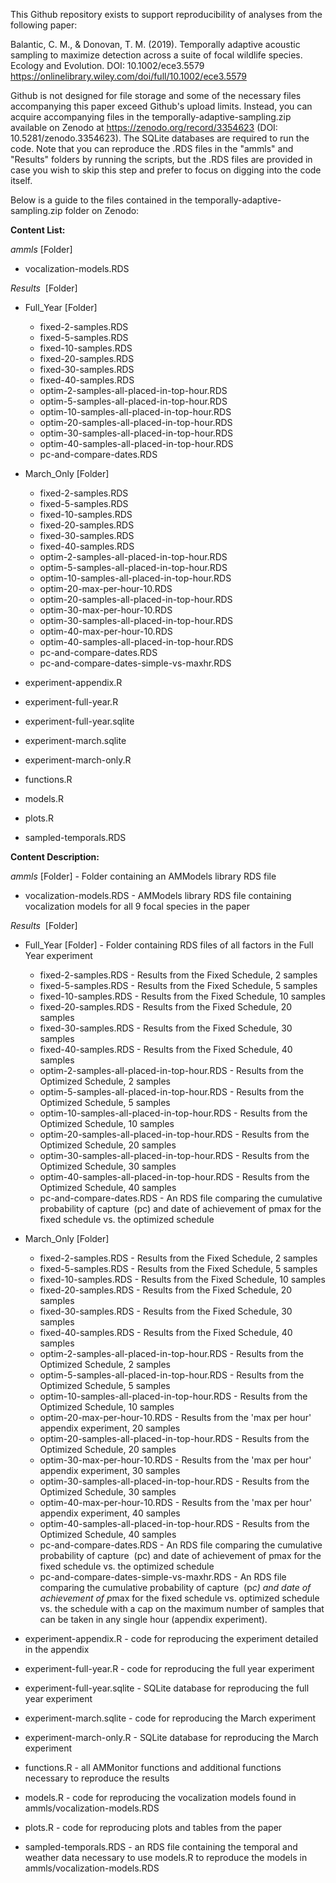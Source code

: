 This Github repository exists to support reproducibility of analyses from the following paper:

Balantic, C. M., & Donovan, T. M. (2019). Temporally adaptive acoustic sampling to maximize detection across a suite of focal wildlife species. Ecology and Evolution. DOI: 10.1002/ece3.5579 https://onlinelibrary.wiley.com/doi/full/10.1002/ece3.5579

Github is not designed for file storage and some of the necessary files accompanying this paper exceed Github's upload limits. Instead, you can acquire accompanying files in the temporally-adaptive-sampling.zip available on Zenodo at https://zenodo.org/record/3354623 (DOI: 10.5281/zenodo.3354623). The SQLite databases are required to run the code. Note that you can reproduce the .RDS files in the "ammls" and "Results" folders by running the scripts, but the .RDS files are provided in case you wish to skip this step and prefer to focus on digging into the code itself. 

Below is a guide to the files contained in the temporally-adaptive-sampling.zip folder on Zenodo: 

**Content List:**

*ammls* [Folder]

   * vocalization-models.RDS
   
*Results*  [Folder]

   * Full_Year [Folder]
   
       * fixed-2-samples.RDS
       * fixed-5-samples.RDS
       * fixed-10-samples.RDS
       * fixed-20-samples.RDS
       * fixed-30-samples.RDS
       * fixed-40-samples.RDS
       * optim-2-samples-all-placed-in-top-hour.RDS 
       * optim-5-samples-all-placed-in-top-hour.RDS
       * optim-10-samples-all-placed-in-top-hour.RDS
       * optim-20-samples-all-placed-in-top-hour.RDS
       * optim-30-samples-all-placed-in-top-hour.RDS
       * optim-40-samples-all-placed-in-top-hour.RDS
       * pc-and-compare-dates.RDS
       
   * March_Only [Folder]
   
       * fixed-2-samples.RDS
       * fixed-5-samples.RDS
       * fixed-10-samples.RDS
       * fixed-20-samples.RDS
       * fixed-30-samples.RDS
       * fixed-40-samples.RDS
       * optim-2-samples-all-placed-in-top-hour.RDS 
       * optim-5-samples-all-placed-in-top-hour.RDS
       * optim-10-samples-all-placed-in-top-hour.RDS
       * optim-20-max-per-hour-10.RDS
       * optim-20-samples-all-placed-in-top-hour.RDS
       * optim-30-max-per-hour-10.RDS
       * optim-30-samples-all-placed-in-top-hour.RDS
       * optim-40-max-per-hour-10.RDS
       * optim-40-samples-all-placed-in-top-hour.RDS
       * pc-and-compare-dates.RDS
       * pc-and-compare-dates-simple-vs-maxhr.RDS

   * experiment-appendix.R
   * experiment-full-year.R
   * experiment-full-year.sqlite
   * experiment-march.sqlite
   * experiment-march-only.R
   * functions.R
   * models.R
   * plots.R
   * sampled-temporals.RDS


**Content Description:** 

*ammls* [Folder] - Folder containing an AMModels library RDS file

   * vocalization-models.RDS - AMModels library RDS file containing vocalization models for all 9 focal species in the paper
   
*Results*  [Folder] 

   * Full_Year [Folder] - Folder containing RDS files of all factors in the Full Year experiment
   
       * fixed-2-samples.RDS - Results from the Fixed Schedule, 2 samples
       * fixed-5-samples.RDS - Results from the Fixed Schedule, 5 samples
       * fixed-10-samples.RDS - Results from the Fixed Schedule, 10 samples
       * fixed-20-samples.RDS - Results from the Fixed Schedule, 20 samples
       * fixed-30-samples.RDS - Results from the Fixed Schedule, 30 samples
       * fixed-40-samples.RDS - Results from the Fixed Schedule, 40 samples
       * optim-2-samples-all-placed-in-top-hour.RDS - Results from the Optimized Schedule, 2 samples
       * optim-5-samples-all-placed-in-top-hour.RDS - Results from the Optimized Schedule, 5 samples
       * optim-10-samples-all-placed-in-top-hour.RDS - Results from the Optimized Schedule, 10 samples
       * optim-20-samples-all-placed-in-top-hour.RDS - Results from the Optimized Schedule, 20 samples
       * optim-30-samples-all-placed-in-top-hour.RDS - Results from the Optimized Schedule, 30 samples
       * optim-40-samples-all-placed-in-top-hour.RDS - Results from the Optimized Schedule, 40 samples
       * pc-and-compare-dates.RDS - An RDS file comparing the cumulative probability of capture  (pc) and date of achievement of pmax for the fixed schedule vs. the optimized schedule
       
   * March_Only [Folder]
   
       * fixed-2-samples.RDS - Results from the Fixed Schedule, 2 samples
       * fixed-5-samples.RDS - Results from the Fixed Schedule, 5 samples
       * fixed-10-samples.RDS - Results from the Fixed Schedule, 10 samples
       * fixed-20-samples.RDS - Results from the Fixed Schedule, 20 samples
       * fixed-30-samples.RDS - Results from the Fixed Schedule, 30 samples
       * fixed-40-samples.RDS - Results from the Fixed Schedule, 40 samples
       * optim-2-samples-all-placed-in-top-hour.RDS - Results from the Optimized Schedule, 2 samples
       * optim-5-samples-all-placed-in-top-hour.RDS - Results from the Optimized Schedule, 5 samples
       * optim-10-samples-all-placed-in-top-hour.RDS - Results from the Optimized Schedule, 10 samples
       * optim-20-max-per-hour-10.RDS - Results from the 'max per hour' appendix experiment, 20 samples
       * optim-20-samples-all-placed-in-top-hour.RDS - Results from the Optimized Schedule, 20 samples
       * optim-30-max-per-hour-10.RDS - Results from the 'max per hour' appendix experiment, 30 samples
       * optim-30-samples-all-placed-in-top-hour.RDS - Results from the Optimized Schedule, 30 samples
       * optim-40-max-per-hour-10.RDS - Results from the 'max per hour' appendix experiment, 40 samples
       * optim-40-samples-all-placed-in-top-hour.RDS - Results from the Optimized Schedule, 40 samples
       * pc-and-compare-dates.RDS - An RDS file comparing the cumulative probability of capture  (pc) and date of achievement of pmax for the fixed schedule vs. the optimized schedule
       * pc-and-compare-dates-simple-vs-maxhr.RDS - An RDS file comparing the cumulative probability of capture  (p*c) and date of achievement of p*max for the fixed schedule vs. optimized schedule vs. the schedule with a cap on the maximum number of samples that can be taken in any single hour (appendix experiment). 
   * experiment-appendix.R - code for reproducing the experiment detailed in the appendix
   * experiment-full-year.R - code for reproducing the full year experiment
   * experiment-full-year.sqlite - SQLite database for reproducing the full year experiment
   * experiment-march.sqlite - code for reproducing the March experiment
   * experiment-march-only.R - SQLite database for reproducing the March experiment
   * functions.R - all AMMonitor functions and additional functions necessary to reproduce the results 
   * models.R - code for reproducing the vocalization models found in ammls/vocalization-models.RDS
   * plots.R - code for reproducing plots and tables from the paper
   * sampled-temporals.RDS - an RDS file containing the temporal and weather data necessary to use models.R to reproduce the models in ammls/vocalization-models.RDS
